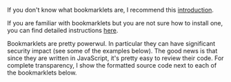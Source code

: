If you don't know what bookmarklets are, I recommend this [introduction](https://www.howtogeek.com/189358/beginner-geek-how-to-use-bookmarklets-on-any-device/).

If you are familiar with bookmarklets but you are not sure how to install one, you can find detailed instructions [here](https://mreidsma.github.io/bookmarklets/installing.html).

Bookmarklets are pretty powerwul. In particular they can have significant security impact (see some of the examples below). The good news is that since they are written in JavaScript, it's pretty easy to review their code. For complete transparency, I show the formatted source code next to each of the bookmarklets below.
